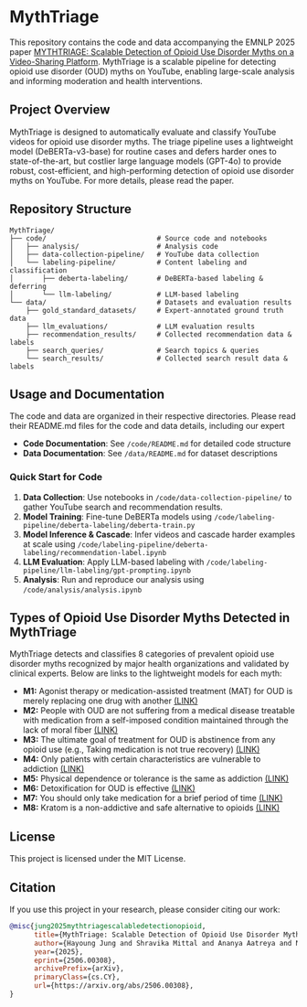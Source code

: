 # MythTriage

This repository contains the code and data accompanying the EMNLP 2025 paper [MYTHTRIAGE: Scalable Detection of Opioid Use Disorder Myths on a Video-Sharing Platform](https://arxiv.org/pdf/2506.00308). MythTriage is a scalable pipeline for detecting opioid use disorder (OUD) myths on YouTube, enabling large-scale analysis and informing moderation and health interventions.

## Project Overview

MythTriage is designed to automatically evaluate and classify YouTube videos for opioid use disorder myths. The triage pipeline uses a lightweight model (DeBERTa-v3-base) for routine cases and defers harder ones to state-of-the-art, but costlier large language models (GPT-4o) to provide robust, cost-efficient, and high-performing detection of opioid use disorder myths on YouTube. For more details, please read the paper.  

## Repository Structure

```
MythTriage/
├── code/                           # Source code and notebooks
│   ├── analysis/                   # Analysis code
│   ├── data-collection-pipeline/   # YouTube data collection
│   └── labeling-pipeline/          # Content labeling and classification
│       ├── deberta-labeling/       # DeBERTa-based labeling & deferring 
│       └── llm-labeling/           # LLM-based labeling
└── data/                           # Datasets and evaluation results
    ├── gold_standard_datasets/     # Expert-annotated ground truth data
    ├── llm_evaluations/            # LLM evaluation results
    ├── recommendation_results/     # Collected recommendation data & labels
    ├── search_queries/             # Search topics & queries 
    └── search_results/             # Collected search result data & labels
```

## Usage and Documentation
The code and data are organized in their respective directories. Please read their README.md files for the code and data details, including our expert
- **Code Documentation**: See `/code/README.md` for detailed code structure
- **Data Documentation**: See `/data/README.md` for dataset descriptions

### Quick Start for Code
1. **Data Collection**: Use notebooks in `/code/data-collection-pipeline/` to gather YouTube search and recommendation results.
2. **Model Training**: Fine-tune DeBERTa models using `/code/labeling-pipeline/deberta-labeling/deberta-train.py`
3. **Model Inference & Cascade**: Infer videos and cascade harder examples at scale using `/code/labeling-pipeline/deberta-labeling/recommendation-label.ipynb`
4. **LLM Evaluation**: Apply LLM-based labeling with `/code/labeling-pipeline/llm-labeling/gpt-prompting.ipynb`
5. **Analysis**: Run and reproduce our analysis using `/code/analysis/analysis.ipynb`

## Types of Opioid Use Disorder Myths Detected in MythTriage

MythTriage detects and classifies 8 categories of prevalent opioid use disorder myths recognized by major health organizations and validated by clinical experts. Below are links to the lightweight models for each myth:

- **M1:** Agonist therapy or medication-assisted treatment (MAT) for OUD is merely replacing one drug with another [(LINK)](https://huggingface.co/SocialCompUW/youtube-opioid-myth-detect-M1)
- **M2:** People with OUD are not suffering from a medical disease treatable with medication from a self-imposed condition maintained through the lack of moral fiber  [(LINK)](https://huggingface.co/SocialCompUW/youtube-opioid-myth-detect-M2)
- **M3:** The ultimate goal of treatment for OUD is abstinence from any opioid use (e.g., Taking medication is not true recovery)  [(LINK)](https://huggingface.co/SocialCompUW/youtube-opioid-myth-detect-M3)
- **M4:** Only patients with certain characteristics are vulnerable to addiction [(LINK)](https://huggingface.co/SocialCompUW/youtube-opioid-myth-detect-M4)
- **M5:** Physical dependence or tolerance is the same as addiction [(LINK)](https://huggingface.co/SocialCompUW/youtube-opioid-myth-detect-M5)
- **M6:** Detoxification for OUD is effective [(LINK)](https://huggingface.co/SocialCompUW/youtube-opioid-myth-detect-M6)
- **M7:** You should only take medication for a brief period of time [(LINK)](https://huggingface.co/SocialCompUW/youtube-opioid-myth-detect-M7)
- **M8:** Kratom is a non-addictive and safe alternative to opioids [(LINK)](https://huggingface.co/SocialCompUW/youtube-opioid-myth-detect-M8)

## License

This project is licensed under the MIT License.

## Citation

If you use this project in your research, please consider citing our work:

```bibtex
@misc{jung2025mythtriagescalabledetectionopioid,
      title={MythTriage: Scalable Detection of Opioid Use Disorder Myths on a Video-Sharing Platform}, 
      author={Hayoung Jung and Shravika Mittal and Ananya Aatreya and Navreet Kaur and Munmun De Choudhury and Tanushree Mitra},
      year={2025},
      eprint={2506.00308},
      archivePrefix={arXiv},
      primaryClass={cs.CY},
      url={https://arxiv.org/abs/2506.00308}, 
}
```
